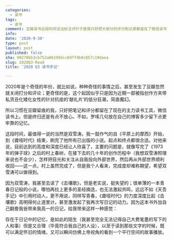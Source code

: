 ```yaml
---
categories:
  - 读书
tags:
  - 读书
comment: 豆瓣读书近段时间没法标注评价于是我只好把大部分的评分和记录都留在了微信读书上，想了想还是自己这里放放更好
info: 
date: '2020-9-30'
type: post
layout: post
published: false
sha: 99270bb3cb752a06199dcc69ff4b8c857c19daea
slug: 2020Q3-Read
title: '2020 Q3 读书手记'

---
```

2020年是个奇怪的年份，就比如说，种种奇怪的事情之后，甚至发生了豆瓣忽然就关闭打分和评论；更奇怪的是，这个起因似乎只是因为近期一部被指创作方夹带私货丑化矮化女性的针对抗疫的‘献礼片’的低分狂潮，简直魔幻。

所以习惯在豆瓣留痕的我，只好把笔记和评分都留在了现在的主力读书工具，微信读书上。但是终归还是有点不放心。不如，罗嗦几句放在自己的博客多少留下点更牢靠的记忆。

这段时间，最值得一说的当然是双雪涛。我一鼓作气的自《平原上的摩西》开始，到《聋哑时代》结束，刷完了他所有已出版的小说。起点和终点都很合适。对他来说，目前达到的高度和深度已经让人欣喜了，主要的问题是，就像写完了《1973年的弹子球》之后的村上春树，在接下去的几十年的创作历程中（我想双雪涛照理来说也不会少），怎样把目光和关注从自我投向外部世界，然后再从外部世界顺利收回——这一点，村上虽然完成了，但是我个人看来，完成度却难称期望，希望双雪涛可以做得到。

因为双雪涛，我甚至去读了《击壤歌》，但是老实说，挺失望的；很单薄的一本青春日记般的小说，哪怕再拉上更多的圣经摘选，也无法激起共鸣，远远不如《天吾手记》中引用时动人，更不用说，同样写青春，《聋哑时代》的力度深度比起《击壤歌》高明得何止道里计。甚至激发起了我再次写日记的动力。因为这本书外加自己翻誊我爸带来我高一的日记，给我带来这样一种感觉：

存在于日记中的记忆，是如此的陌生（我甚至完全无法记得自己大费笔墨的写下的人和事）但是又合理（毕竟符合我自己的人设），以至于读到那些文字的时候，既可以满足怀旧的情绪，又可以瞬间仿佛上帝视角的看到一个平行空间的故事播放。





